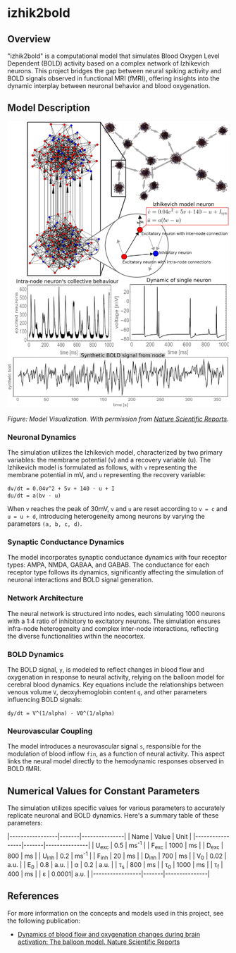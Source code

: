 
# izhik2bold

## Overview

"izhik2bold" is a computational model that simulates Blood Oxygen Level Dependent (BOLD) activity based on a complex network of Izhikevich neurons. This project bridges the gap between neural spiking activity and BOLD signals observed in functional MRI (fMRI), offering insights into the dynamic interplay between neuronal behavior and blood oxygenation.

## Model Description

![41598_2018_23996_Fig8](images/41598_2018_23996_Fig8.png "Model Visualization")

*Figure: Model Visualization. With permission from [Nature Scientific Reports](https://www.nature.com/articles/s41598-018-23996-x).*

### Neuronal Dynamics

The simulation utilizes the Izhikevich model, characterized by two primary variables: the membrane potential (v) and a recovery variable (u). The Izhikevich model is formulated as follows, with `v` representing the membrane potential in mV, and `u` representing the recovery variable:

```
dv/dt = 0.04v^2 + 5v + 140 - u + I
du/dt = a(bv - u)
```

When `v` reaches the peak of 30mV, `v` and `u` are reset according to `v = c` and `u = u + d`, introducing heterogeneity among neurons by varying the parameters `(a, b, c, d)`.

### Synaptic Conductance Dynamics

The model incorporates synaptic conductance dynamics with four receptor types: AMPA, NMDA, GABAA, and GABAB. The conductance for each receptor type follows its dynamics, significantly affecting the simulation of neuronal interactions and BOLD signal generation.

### Network Architecture

The neural network is structured into nodes, each simulating 1000 neurons with a 1:4 ratio of inhibitory to excitatory neurons. The simulation ensures infra-node heterogeneity and complex inter-node interactions, reflecting the diverse functionalities within the neocortex.

### BOLD Dynamics

The BOLD signal, `y`, is modeled to reflect changes in blood flow and oxygenation in response to neural activity, relying on the balloon model for cerebral blood dynamics. Key equations include the relationships between venous volume `V`, deoxyhemoglobin content `q`, and other parameters influencing BOLD signals:

```
dy/dt = V^(1/alpha) - V0^(1/alpha)
```

### Neurovascular Coupling

The model introduces a neurovascular signal `s`, responsible for the modulation of blood inflow `fin`, as a function of neural activity. This aspect links the neural model directly to the hemodynamic responses observed in BOLD fMRI.

## Numerical Values for Constant Parameters

The simulation utilizes specific values for various parameters to accurately replicate neuronal and BOLD dynamics. Here's a summary table of these parameters:

|-----------------|-------|---------------|
| Name            | Value | Unit          |
|-----------------|-------|---------------|
| U<sub>exc</sub> | 0.5   | ms<sup>-1</sup> |
| F<sub>exc</sub> | 1000  | ms           |
| D<sub>exc</sub> | 800   | ms           |
| U<sub>inh</sub> | 0.2   | ms<sup>-1</sup> |
| F<sub>inh</sub> | 20    | ms           |
| D<sub>inh</sub> | 700   | ms           |
| V<sub>0</sub>   | 0.02  | a.u.         |
| E<sub>0</sub>   | 0.8   | a.u.         |
| α               | 0.2   | a.u.         |
| τ<sub>s</sub>   | 800   | ms           |
| τ<sub>0</sub>   | 1000  | ms           |
| τ<sub>f</sub>   | 400   | ms           |
| ε               | 0.0001| a.u.         |
|-----------------|-------|---------------|

## References

For more information on the concepts and models used in this project, see the following publication:

- [Dynamics of blood flow and oxygenation changes during brain activation: The balloon model. Nature Scientific Reports](https://www.nature.com/articles/s41598-018-23996-x)

